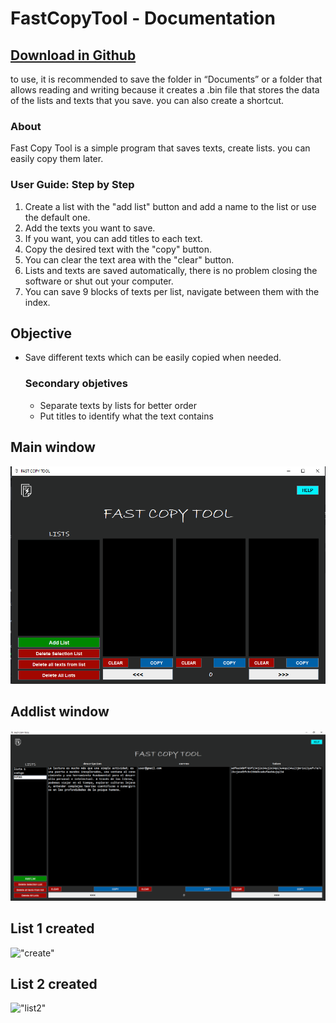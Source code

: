 # FastCopyTool - Documentation

## [Download in Github](https://github.com/JuanGuzmanG/FastCopyToolApp/archive/refs/heads/main.zip)
to use, it is recommended to save the folder in “Documents” or a folder that allows reading and writing because it creates a .bin file that stores the data of the lists and texts that you save. you can also create a shortcut.

### About 
Fast Copy Tool is a simple program that saves texts, create lists. you can easily copy them later.

### User Guide: Step by Step
1. Create a list with the "add list" button and add a name to the list or use the default one.
2. Add the texts you want to save.
3. If you want, you can add titles to each text.
4. Copy the desired text with the "copy" button.
5. You can clear the text area with the "clear" button.
6. Lists and texts are saved automatically, there is no problem closing the software or shut out your computer.
7. You can save 9 blocks of texts per list, navigate between them with the index.

## Objective
- Save different texts which can be easily copied when needed.
  ### Secondary objetives 
  - Separate texts by lists for better order
  - Put titles to identify what the text contains

## Main window
!["main"](src/resource/image1.PNG)

## Addlist window
!["addlist"](src/resource/fct.PNG)

## List 1 created
!["create"](src/resource/image3.PNG)

## List 2 created
!["list2"](src/resource/image4.PNG)
